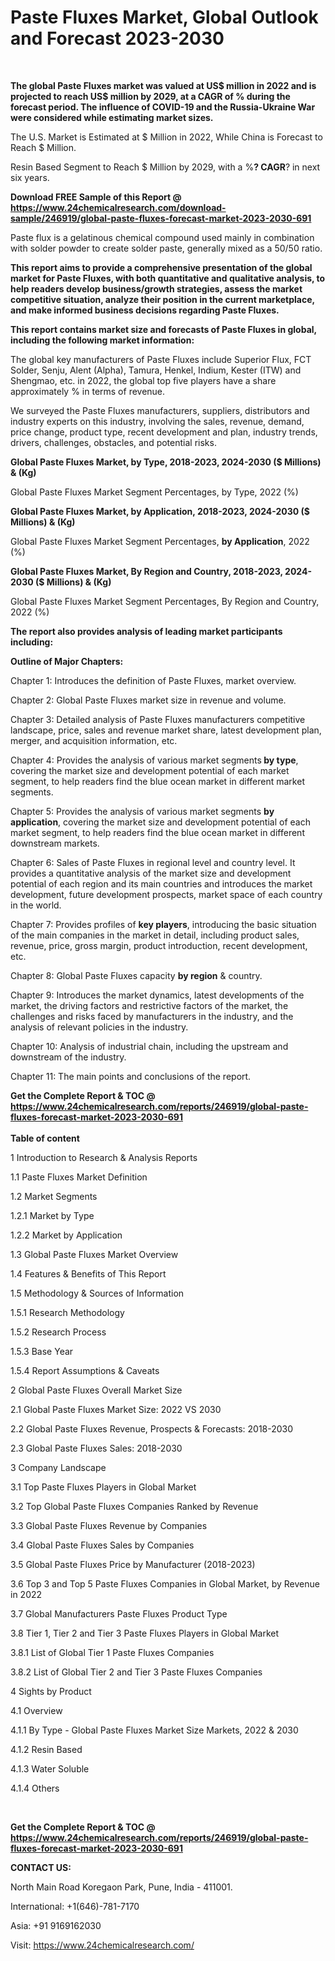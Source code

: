 <h1>Paste Fluxes Market, Global Outlook and Forecast 2023-2030</h1><br/><p><strong>The global Paste Fluxes market was valued at US$ million in 2022 and is projected to reach US$ million by 2029, at a <strong>CAGR</strong> of % during the forecast period. The influence of COVID-19 and the Russia-Ukraine War were considered while estimating market sizes.</strong></p><p>The U.S. Market is Estimated at $ Million in 2022, While China is Forecast to Reach $ Million.</p><p>Resin Based Segment to Reach $ Million by 2029, with a %<strong>? <strong>CAGR</strong></strong>? in next six years.</p><div><b>Download FREE Sample of this Report @ <a href="https://www.24chemicalresearch.com/download-sample/246919/global-paste-fluxes-forecast-market-2023-2030-691">https://www.24chemicalresearch.com/download-sample/246919/global-paste-fluxes-forecast-market-2023-2030-691</a></b></div><p>Paste flux is a gelatinous chemical compound used mainly in combination with solder powder to create solder paste, generally mixed as a 50/50 ratio.</p><p><strong>This report aims to provide a comprehensive presentation of the global market for Paste Fluxes, with both quantitative and qualitative analysis, to help readers develop business/growth strategies, assess the market competitive situation, analyze their position in the current marketplace, and make informed business decisions regarding Paste Fluxes.</strong></p><p><strong>This report contains market size and forecasts of Paste Fluxes in global, including the following market information:</strong></p><p>The global key manufacturers of Paste Fluxes include Superior Flux, FCT Solder, Senju, Alent (Alpha), Tamura, Henkel, Indium, Kester (ITW) and Shengmao, etc. in 2022, the global top five players have a share approximately % in terms of revenue.</p><p>We surveyed the Paste Fluxes manufacturers, suppliers, distributors and industry experts on this industry, involving the sales, revenue, demand, price change, product type, recent development and plan, industry trends, drivers, challenges, obstacles, and potential risks.</p><p><strong>Global Paste Fluxes Market, by Type, 2018-2023, 2024-2030 ($ Millions) & (Kg)</strong></p><p>Global Paste Fluxes Market Segment Percentages, by Type, 2022 (%)</p><p><strong>Global Paste Fluxes Market, <strong>by Application</strong>, 2018-2023, 2024-2030 ($ Millions) & (Kg)</strong></p><p>Global Paste Fluxes Market Segment Percentages, <strong>by Application</strong>, 2022 (%)</p><p><strong>Global Paste Fluxes Market, By Region and Country, 2018-2023, 2024-2030 ($ Millions) & (Kg)</strong></p><p>Global Paste Fluxes Market Segment Percentages, By Region and Country, 2022 (%)</p><p><strong>The report also provides analysis of leading market participants including:</strong></p><p><strong>Outline of Major Chapters:</strong></p><p>Chapter 1: Introduces the definition of Paste Fluxes, market overview.</p><p>Chapter 2: Global Paste Fluxes market size in revenue and volume.</p><p>Chapter 3: Detailed analysis of Paste Fluxes manufacturers competitive landscape, price, sales and revenue market share, latest development plan, merger, and acquisition information, etc.</p><p>Chapter 4: Provides the analysis of various market segments<strong> by type</strong>, covering the market size and development potential of each market segment, to help readers find the blue ocean market in different market segments.</p><p>Chapter 5: Provides the analysis of various market segments <strong><strong>by application</strong></strong>, covering the market size and development potential of each market segment, to help readers find the blue ocean market in different downstream markets.</p><p>Chapter 6: Sales of Paste Fluxes in regional level and country level. It provides a quantitative analysis of the market size and development potential of each region and its main countries and introduces the market development, future development prospects, market space of each country in the world.</p><p>Chapter 7: Provides profiles of <strong><strong>key players</strong></strong>, introducing the basic situation of the main companies in the market in detail, including product sales, revenue, price, gross margin, product introduction, recent development, etc.</p><p>Chapter 8: Global Paste Fluxes capacity <strong>by region</strong> & country.</p><p>Chapter 9: Introduces the market dynamics, latest developments of the market, the driving factors and restrictive factors of the market, the challenges and risks faced by manufacturers in the industry, and the analysis of relevant policies in the industry.</p><p>Chapter 10: Analysis of industrial chain, including the upstream and downstream of the industry.</p><p>Chapter 11: The main points and conclusions of the report.</p><div><b>Get the Complete Report & TOC @ <a href="https://www.24chemicalresearch.com/reports/246919/global-paste-fluxes-forecast-market-2023-2030-691">https://www.24chemicalresearch.com/reports/246919/global-paste-fluxes-forecast-market-2023-2030-691</a></b></div><br><b>Table of content</b><p>1 Introduction to Research & Analysis Reports<br />
 
  1.1 Paste Fluxes Market Definition<br />
 
  1.2 Market Segments<br />
 
  1.2.1 Market by Type<br />
 
  1.2.2 Market by Application<br />
 
  1.3 Global Paste Fluxes Market Overview<br />
 
  1.4 Features & Benefits of This Report<br />
 
  1.5 Methodology & Sources of Information<br />
 
  1.5.1 Research Methodology<br />
 
  1.5.2 Research Process<br />
 
  1.5.3 Base Year<br />
 
  1.5.4 Report Assumptions & Caveats<br />
 
 2 Global Paste Fluxes Overall Market Size<br />
 
  2.1 Global Paste Fluxes Market Size: 2022 VS 2030<br />
 
  2.2 Global Paste Fluxes Revenue, Prospects & Forecasts: 2018-2030<br />
 
  2.3 Global Paste Fluxes Sales: 2018-2030<br />
 
 3 Company Landscape<br />
 
  3.1 Top Paste Fluxes Players in Global Market<br />
 
  3.2 Top Global Paste Fluxes Companies Ranked by Revenue<br />
 
  3.3 Global Paste Fluxes Revenue by Companies<br />
 
  3.4 Global Paste Fluxes Sales by Companies<br />
 
  3.5 Global Paste Fluxes Price by Manufacturer (2018-2023)<br />
 
  3.6 Top 3 and Top 5 Paste Fluxes Companies in Global Market, by Revenue in 2022<br />
 
  3.7 Global Manufacturers Paste Fluxes Product Type<br />
 
  3.8 Tier 1, Tier 2 and Tier 3 Paste Fluxes Players in Global Market<br />
 
  3.8.1 List of Global Tier 1 Paste Fluxes Companies<br />
 
  3.8.2 List of Global Tier 2 and Tier 3 Paste Fluxes Companies<br />
 
 4 Sights by Product<br />
 
  4.1 Overview<br />
 
  4.1.1 By Type - Global Paste Fluxes Market Size Markets, 2022 & 2030<br />
 
  4.1.2 Resin Based<br />
 
  4.1.3 Water Soluble<br />
 
  4.1.4 Others<br />
 
 <br><div><b>Get the Complete Report & TOC @ <a href="https://www.24chemicalresearch.com/reports/246919/global-paste-fluxes-forecast-market-2023-2030-691">https://www.24chemicalresearch.com/reports/246919/global-paste-fluxes-forecast-market-2023-2030-691</a></b></div></p>
 
 <b>CONTACT US:</b><br>
 
 North Main Road Koregaon Park, Pune, India - 411001.<br/>
 
 International: +1(646)-781-7170<br/>
 
 Asia: +91 9169162030<br/>
 
 Visit: <a href="https://www.24chemicalresearch.com/">https://www.24chemicalresearch.com/</a>
 
 <br>